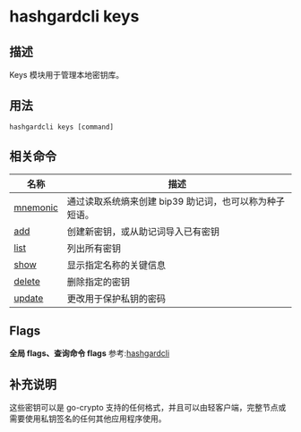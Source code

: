 # hashgardcli keys

## 描述

Keys 模块用于管理本地密钥库。

## 用法

```shell
hashgardcli keys [command]
```

## 相关命令

| 名称                    | 描述                                                 |
| ----------------------- | ------------------------------------------- |
| [mnemonic](mnemonic.md) | 通过读取系统熵来创建 bip39 助记词，也可以称为种子短语。         |
| [add](add.md)           | 创建新密钥，或从助记词导入已有密钥                         |
| [list](list.md)         | 列出所有密钥                                           |
| [show](show.md)         | 显示指定名称的关键信息                                     |
| [delete](delete.md)     | 删除指定的密钥                                         |
| [update](update.md)     | 更改用于保护私钥的密码                                    |

## Flags
**全局 flags、查询命令 flags** 参考:[hashgardcli](../README.md)


## 补充说明

这些密钥可以是 go-crypto 支持的任何格式，并且可以由轻客户端，完整节点或需要使用私钥签名的任何其他应用程序使用。
